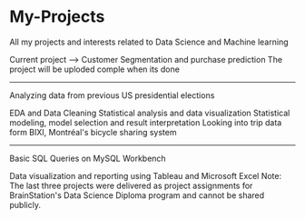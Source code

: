 # My-Projects
All my projects and interests related to Data Science and Machine learning

Current project --> Customer Segmentation and purchase prediction
The project will be uploded comple when its done


--------------------------
Analyzing data from previous US presidential elections

EDA and Data Cleaning
Statistical analysis and data visualization
Statistical modeling, model selection and result interpretation
Looking into trip data form BIXI, Montréal's bicycle sharing system

----------------------------
Basic SQL Queries on MySQL Workbench

Data visualization and reporting using Tableau and Microsoft Excel
Note: The last three projects were delivered as project assignments for BrainStation's Data Science Diploma program and cannot be shared publicly. 
